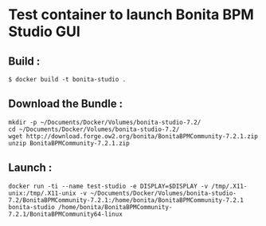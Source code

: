 # Test container to launch Bonita BPM Studio GUI

## Build :

```console
$ docker build -t bonita-studio .
```

## Download the Bundle :
```console
mkdir -p ~/Documents/Docker/Volumes/bonita-studio-7.2/
cd ~/Documents/Docker/Volumes/bonita-studio-7.2/
wget http://download.forge.ow2.org/bonita/BonitaBPMCommunity-7.2.1.zip
unzip BonitaBPMCommunity-7.2.1.zip
```

## Launch :

```console
docker run -ti --name test-studio -e DISPLAY=$DISPLAY -v /tmp/.X11-unix:/tmp/.X11-unix -v ~/Documents/Docker/Volumes/bonita-studio-7.2/BonitaBPMCommunity-7.2.1:/home/bonita/BonitaBPMCommunity-7.2.1 bonita-studio /home/bonita/BonitaBPMCommunity-7.2.1/BonitaBPMCommunity64-linux
```
